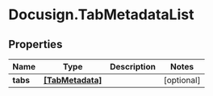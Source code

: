 # Docusign.TabMetadataList

## Properties
Name | Type | Description | Notes
------------ | ------------- | ------------- | -------------
**tabs** | [**[TabMetadata]**](TabMetadata.md) |  | [optional] 


